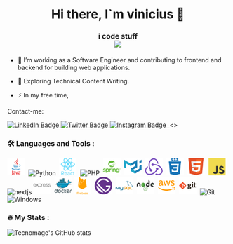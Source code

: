 <center>
<h1 align="center">
  Hi there, I`m vinicius 👋 
</h1>
<h3 align="center"> i code stuff
<div id="header" align="center">
  <img src="https://media.giphy.com/media/M9gbBd9nbDrOTu1Mqx/giphy.gif" width="100"/>
</div>
</h3>
</center>

- :telescope: I’m working as a Software Engineer and contributing to frontend and backend for building web applications.

- :seedling: Exploring Technical Content Writing.

- :zap: In my free time,

Contact-me:

  <div id="badges">
  <a href="https://www.linkedin.com/in/viniciusbraga11/">
    <img src="https://img.shields.io/badge/LinkedIn-blue?style=for-the-badge&logo=linkedin&logoColor=white" alt="LinkedIn Badge"/>
  </a>
  <a href="https://twitter.com/vinibraga11_">
    <img src="https://img.shields.io/badge/Twitter-blue?style=for-the-badge&logo=twitter&logoColor=white" alt="Twitter Badge"/>
  </a>
   <a href="https://www.instagram.com/vinibraga11/">
   <img src="https://img.shields.io/badge/Instagram-E4405F?style=for-the-badge&logo=instagram&logoColor=white" alt="Instagram Badge" />
  </a>
  <a href="https://dev.to/tecnomage"
  >
  <img src="" alt="">
  </a>
  <>
  <!-- <a href="your-youtube-URL">
    <img src="https://img.shields.io/badge/YouTube-red?style=for-the-badge&logo=youtube&logoColor=white" alt="Youtube Badge"/>
  </a> -->
</div>

### :hammer_and_wrench: Languages and Tools :

<div>
  <img src="https://github.com/devicons/devicon/blob/master/icons/java/java-original-wordmark.svg" title="Java" alt="Java" width="40" height="40"/>&nbsp;
  <img src="https://img.shields.io/badge/Python-3776AB?style=for-the-badge&logo=python&logoColor=white" title="Python" alt="Python" width="40" height="40"/>&nbsp;
  <img src="https://github.com/devicons/devicon/blob/master/icons/react/react-original-wordmark.svg" title="React" alt="React" width="40" height="40"/>&nbsp;
  <img src="https://img.shields.io/badge/PHP-777BB4?style=for-the-badge&logo=php&logoColor=white" title="PHP"  alt="PHP" width="40" height="40"/>&nbsp;
  <img src="https://github.com/devicons/devicon/blob/master/icons/spring/spring-original-wordmark.svg" title="Spring" alt="Spring" width="40" height="40"/>&nbsp;
  <img src="https://github.com/devicons/devicon/blob/master/icons/materialui/materialui-original.svg" title="Material UI" alt="Material UI" width="40" height="40"/>&nbsp;
  <img src="https://github.com/devicons/devicon/blob/master/icons/redux/redux-original.svg" title="Redux" alt="Redux " width="40" height="40"/>&nbsp;
  <img src="https://github.com/devicons/devicon/blob/master/icons/css3/css3-plain-wordmark.svg"  title="CSS3" alt="CSS" width="40" height="40"/>&nbsp;
  <img src="https://github.com/devicons/devicon/blob/master/icons/html5/html5-original.svg" title="HTML5" alt="HTML" width="40" height="40"/>&nbsp;
  <img src="https://github.com/devicons/devicon/blob/master/icons/javascript/javascript-original.svg" title="JavaScript" alt="JavaScript" width="40" height="40"/>&nbsp;
  <img src="https://camo.githubusercontent.com/30d385cc8019b6fb5e1ec90e398d178c82f890045ae30b7a4353335644b9d08a/68747470733a2f2f63646e2e776f726c64766563746f726c6f676f2e636f6d2f6c6f676f732f6e6578746a732d332e737667" alt="nextjs" width="40" height="40" data-canonical-src="https://cdn.worldvectorlogo.com/logos/nextjs-3.svg" style="max-width: 100%;">
  <img src="https://raw.githubusercontent.com/devicons/devicon/master/icons/express/express-original-wordmark.svg" title="express" alt="express" width="40" height="40"/>&nbsp;
  <img src="https://raw.githubusercontent.com/devicons/devicon/master/icons/docker/docker-original-wordmark.svg" alt="docker" width="40" height="40" style="max-width: 100%;">
  <img src="https://github.com/devicons/devicon/blob/master/icons/firebase/firebase-plain-wordmark.svg" title="Firebase" alt="Firebase" width="40" height="40"/>&nbsp;
  <img src="https://github.com/devicons/devicon/blob/master/icons/gatsby/gatsby-original.svg" title="Gatsby"  alt="Gatsby" width="40" height="40"/>&nbsp;
  <img src="https://github.com/devicons/devicon/blob/master/icons/mysql/mysql-original-wordmark.svg" title="MySQL"  alt="MySQL" width="40" height="40"/>&nbsp;
  <img src="https://github.com/devicons/devicon/blob/master/icons/nodejs/nodejs-original-wordmark.svg" title="NodeJS" alt="NodeJS" width="40" height="40"/>&nbsp;
  <img src="https://github.com/devicons/devicon/blob/master/icons/amazonwebservices/amazonwebservices-plain-wordmark.svg" title="AWS" alt="AWS" width="40" height="40"/>&nbsp;
  <img src="https://github.com/devicons/devicon/blob/master/icons/git/git-original-wordmark.svg" title="Git" alt="Git" width="40" height="40"/>&nbsp;
  <img src="https://img.shields.io/badge/Linux-FCC624?style=for-the-badge&logo=linux&logoColor=black" title="Linux" alt="Git" width="40" height="40"/>&nbsp;
  <img src="https://img.shields.io/badge/Windows-0078D6?style=for-the-badge&logo=windows&logoColor=white" title="Windows" alt="Windows" width="40" height="40"/>&nbsp;
  
</div>

### :fire: My Stats :
![Tecnomage's GitHub stats](https://github-readme-stats.vercel.app/api?username=tecnomage&show_icons=true&theme=radical)

<!-- [![GitHub Streak](http://github-readme-streak-stats.herokuapp.com?user=tecnomage)](https://git.io/streak-stats)
<a href="https://git.io/streak-stats"><img src="http://github-readme-streak-stats.herokuapp.com?user=tecnomage" alt="GitHub Streak" /></a> -->
<!-- [![GitHub Streak](https://streak-stats.demolab.com?user=DenverCoder1)](https://git.io/streak-stats) -->


